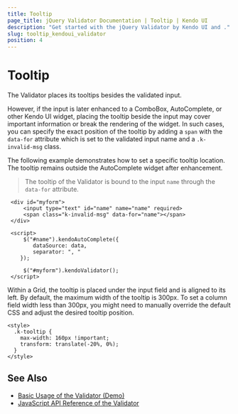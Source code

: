 ```yaml
---
title: Tooltip
page_title: jQuery Validator Documentation | Tooltip | Kendo UI
description: "Get started with the jQuery Validator by Kendo UI and ."
slug: tooltip_kendoui_validator
position: 4
---
```


# Tooltip

The Validator places its tooltips besides the validated input.

However, if the input is later enhanced to a ComboBox, AutoComplete, or other Kendo UI widget, placing the tooltip beside the input may cover important information or break the rendering of the widget. In such cases, you can specify the exact position of the tooltip by adding a `span` with the `data-for` attribute which is set to the validated input name and a `.k-invalid-msg` class.

The following example demonstrates how to set a specific tooltip location. The tooltip remains outside the AutoComplete widget after enhancement.

> The tooltip of the Validator is bound to the input `name` through the `data-for` attribute.

     <div id="myform">
         <input type="text" id="name" name="name" required>
         <span class="k-invalid-msg" data-for="name"></span>
     </div>

     <script>
         $("#name").kendoAutoComplete({
            dataSource: data,
            separator: ", "
        });

         $("#myform").kendoValidator();
     </script>

Within a Grid, the tooltip is placed under the input field and is aligned to its left. By default, the maximum width of the tooltip is 300px. To set a column field width less than 300px, you might need to manually override the default CSS and adjust the desired tooltip position.

    <style>
      .k-tooltip {
        max-width: 160px !important;
        transform: translate(-20%, 0%);
      }
    </style>

## See Also

* [Basic Usage of the Validator (Demo)](https://demos.telerik.com/kendo-ui/validator/index)
* [JavaScript API Reference of the Validator](/api/javascript/ui/validator)
